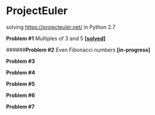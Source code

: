 # ProjectEuler
solving https://projecteuler.net/ in Python 2.7

**Problem #1** Multiples of 3 and 5 [**[solved]**](Problem1.py)

######**Problem #2** Even Fibonacci numbers **[in-progress]**

**Problem #3**

**Problem #4** 

**Problem #5** 

**Problem #6** 

**Problem #7** 
